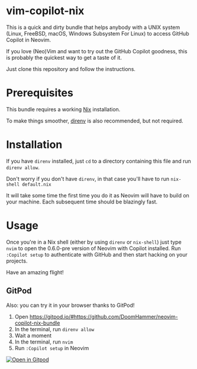# vim-copilot-nix

This is a quick and dirty bundle that helps anybody with a UNIX system (Linux,
FreeBSD, macOS, Windows Subsystem For Linux) to access GitHub Copilot in Neovim.

If you love (Neo)Vim and want to try out the GitHub Copilot goodness, this is
probably the quickest way to get a taste of it.

Just clone this repository and follow the instructions.

# Prerequisites

This bundle requires a working [Nix](https://nixos.org/guides/install-nix.html)
installation.

To make things smoother, [direnv](https://direnv.net/) is also recommended, but
not required.

# Installation

If you have `direnv` installed, just `cd` to a directory containing this file
and run `direnv allow`.

Don't worry if you don't have `direnv`, in that case you'll have to run
`nix-shell default.nix`

It will take some time the first time you do it as Neovim will have to build on
your machine. Each subsequent time should be blazingly fast.

# Usage

Once you're in a Nix shell (either by using `direnv` or `nix-shell`) just type
`nvim` to open the 0.6.0-pre version of Neovim with Copilot installed. Run
`:Copilot setup` to authenticate with GitHub and then start hacking on your
projects.

Have an amazing flight!

## GitPod

Also: you can try it in your browser thanks to GitPod!

1. Open https://gitpod.io/#https://github.com/DoomHammer/neovim-copilot-nix-bundle
2. In the terminal, run `direnv allow`
3. Wait a moment
4. In the terminal, run `nvim`
5. Run `:Copilot setup` in Neovim

[![Open in Gitpod](https://gitpod.io/button/open-in-gitpod.svg)](https://gitpod.io/#https://github.com/doomhammer/neovim-copilot-nix-bundle)

